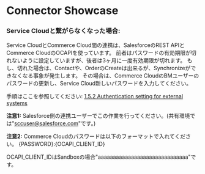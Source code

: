 # Connector Showcase




### Service Cloudと繋がらなくなった場合:
Service CloudとCommerce Cloud間の連携は、SalesforceのREST APIとCommerce CloudのOCAPIを使っています。
前者はパスワードの有効期限が切れないように設定していますが、後者は3ヶ月に一度有効期限が切れます。
もし、切れた場合は、Contactや、OrderのCreateは出来るが、Synchronizeができなくなる事象が発生します。
その場合は、Commerce CloudのBMユーザーのパスワードの更新し、Service Cloud新しいパスワードを入力してください。

手順はここを参照してください:  [1.5.2 Authentication setting for external systems](https://bitbucket.org/demandware/service-cloud-connector/wiki/SC_Connector_-_Installation_Guide)

**注意1:** Salesforce側の連携ユーザーでこの作業を行ってください。(共有環境では"sccuser@salesforce.com"です。)

**注意2:** Commerce Cloudのパスワードは以下のフォーマットで入れてください。 {PASSWORD}:{OCAPI_CLIENT_ID}

OCAPI_CLIENT_IDはSandboxの場合"aaaaaaaaaaaaaaaaaaaaaaaaaaaaaa"です。
